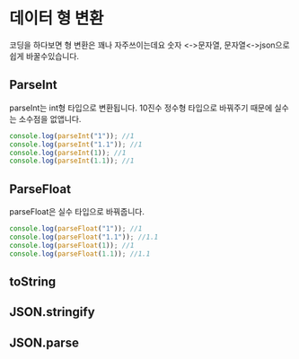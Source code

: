 # 데이터 형 변환

 코딩을 하다보면 형 변환은 꽤나 자주쓰이는데요 숫자 <->문자열, 문자열<->json으로 쉽게 바꿀수있습니다.

## ParseInt

parseInt는 int형 타입으로 변환됩니다. 10진수 정수형 타입으로 바꿔주기 때문에 실수는 소수점을 없앱니다.
```javascript
console.log(parseInt("1")); //1
console.log(parseInt("1.1")); //1
console.log(parseInt(1)); //1
console.log(parseInt(1.1)); //1
```

## ParseFloat

parseFloat은 실수 타입으로 바꿔줍니다.

```javascript
console.log(parseFloat("1")); //1
console.log(parseFloat("1.1")); //1.1
console.log(parseFloat(1)); //1
console.log(parseFloat(1.1)); //1.1
```



## toString



## JSON.stringify



## JSON.parse

